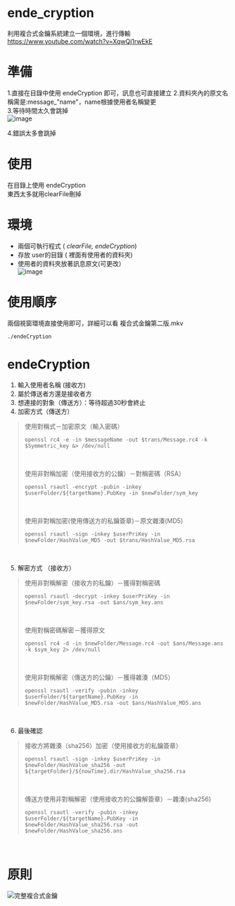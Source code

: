 # ende_cryption
 利用複合式金鑰系統建立一個環境，進行傳輸
 https://www.youtube.com/watch?v=XqwQj1rwEkE  

# 準備 #
1.直接在目錄中使用 endeCryption 即可，訊息也可直接建立
2.資料夾內的原文名稱需是:message_"name"，name根據使用者名稱變更   
3.等待時間太久會跳掉    
![image](https://user-images.githubusercontent.com/56072039/146652185-34760a45-876b-4d7b-a49d-1da1d44e38aa.png)

4.錯誤太多會跳掉   

# 使用 #
在目錄上使用 endeCryption   
東西太多就用clearFile刪掉 

# 環境 #
- 兩個可執行程式 ( *clearFile, endeCryption*)   
- 存放 user的目錄 ( 裡面有使用者的資料夾)   
- 使用者的資料夾放著訊息原文(可更改）   
![image](https://user-images.githubusercontent.com/56072039/146648545-84413ce5-5c75-426a-8ba1-58299e1c1a69.png)


# 使用順序 #
兩個視窗環境直接使用即可，詳細可以看 複合式金鑰第二版.mkv
```
./endeCryption
```

# endeCryption #
1. 輸入使用者名稱 (接收方)    
2. 屬於傳送者方還是接收者方    
3. 想連接的對象（傳送方）：等待超過30秒會終止    
4. 加密方式（傳送方）    
> 使用對稱式－加密原文（輸入密碼）
> ```
> openssl rc4 -e -in $messageName -out $trans/Message.rc4 -k $Symmetric_key &> /dev/null
> ```   
> <br>  
> 
> 使用非對稱加密（使用接收方的公鑰）－對稱密碼（RSA） 
> ```
> openssl rsautl -encrypt -pubin -inkey $userFolder/${targetName}.PubKey -in $newFolder/sym_key 
> ```    
> <br>   
> 
> 使用非對稱加密(使用傳送方的私鑰簽章)－原文雜湊(MD5)   
> ```
> openssl rsautl -sign -inkey $userPriKey -in $newFolder/HashValue_MD5 -out $trans/HashValue_MD5.rsa
> ```
<br>

5. 解密方式 （接收方）     
> 使用非對稱解密（接收方的私鑰）－獲得對稱密碼     
> ```
> openssl rsautl -decrypt -inkey $userPriKey -in $newFolder/sym_key.rsa -out $ans/sym_key.ans
> ```
> <br>
> 
> 使用對稱密碼解密－獲得原文     
> ```
> openssl rc4 -d -in $newFolder/Message.rc4 -out $ans/Message.ans -k $sym_key 2> /dev/null
> ```
> <br>
> 
> 使用非對稱解密（傳送方的公鑰）－獲得雜湊（MD5）    
> ```
> openssl rsautl -verify -pubin -inkey $userFolder/${targetName}.PubKey -in $newFolder/HashValue_MD5.rsa -out $ans/HashValue_MD5.ans
> ```
<br>

6. 最後確認   
> 接收方將雜湊（sha256）加密（使用接收方的私鑰簽章）   
> ```
> openssl rsautl -sign -inkey $userPriKey -in $newFolder/HashValue_sha256 -out ${targetFolder}/${nowTime}.dir/HashValue_sha256.rsa   
> ```
> <br>
> 
> 傳送方使用非對稱解密（使用接收方的公鑰解簽章）－雜湊(sha256)   
> ```
> openssl rsautl -verify -pubin -inkey $userFolder/${targetName}.PubKey -in $newFolder/HashValue_sha256.rsa -out $newFolder/HashValue_sha256.ans
> ```
<br>

# 原則 #  
![完整複合式金鑰](https://user-images.githubusercontent.com/56072039/151663225-51352ec3-8a54-4587-a21b-f7ecb4d1df0c.jpg)


